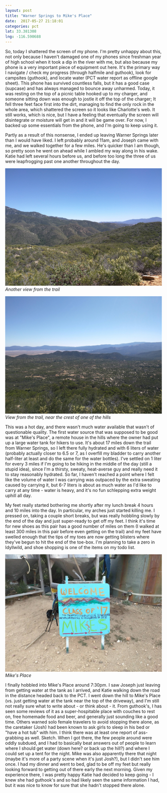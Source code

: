 ```yaml
---
layout: post
title: "Warner Springs to Mike's Place"
date:  2017-05-27 21:18:01
categories: pct
lat: 33.381308
lng: -116.590688
---
```

So, today I shattered the screen of my phone.  I'm pretty unhappy about this, not only because I haven't damaged one of my phones since freshman year of high school when it took a dip in the river with me, but also because my phone is a very important piece of equipment out here.  It's the primary way I navigate / check my progress (through halfmile and guthook), look for campsites (guthook), and locate water (PCT water report as offline google sheet).  This phone has survived countless falls, but it has a good case (supcase) and has always managed to bounce away unharmed.  Today, it was resting on the top of a picnic table hooked up to my charger, and someone sitting down was enough to jostle it off the top of the charger; It fell three feet face first into the dirt, managing to find the only rock in the whole area, which shattered the screen so it looks like Charlotte's web.  It still works, which is nice, but I have a feeling that eventually the screen will disintegrate or moisture will get in and it will be game over.  For now, I backed up some essentials from the phone, and I'm going to keep using it.

Partly as a result of this nonsense, I ended up leaving Warner Springs later than I would have liked.  I left probably around 11am, and Joseph came with me, and we walked together for a few miles.  He's quicker than I am though, so pretty soon he went on ahead while I ambled my way along in his wake.  Katie had left several hours before us, and before too long the three of us were leapfrogging past one another throughout the day.

![View](/assets/img/posts/0527_view.jpg)
*Another view from the trail*

![View](/assets/img/posts/0527_view2.jpg)
*View from the trail, near the crest of one of the hills*

This was a hot day, and there wasn't much water available that wasn't of questionable quality.  The first water source that was supposed to be good was at "Mike's Place", a remote house in the hills where the owner had put up a large water tank for hikers to use.  It's about 17 miles down the trail from Warner Springs, so I left there fully hydrated and with 6 liters of water (probably actually closer to 6.5 or 7, as I overfill my bladder to carry another half-liter at least and do the same for the water bottles).  I've settled on 1 liter for every 3 miles if I'm going to be hiking in the middle of the day (still a stupid idea), since I'm a thirsty, sweaty, heat-averse guy and really need it to stay reasonably hydrated.  So far, I haven't reached a point where I felt like the volume of water I was carrying was outpaced by the extra sweating caused by carrying it, but 6-7 liters is about as much water as I'd like to carry at any time - water is heavy, and it's no fun schlepping extra weight uphill all day.

My feet really started bothering me shortly after my lunch break 4 hours and 10 miles into the day.  In particular, my arches just started killing me.  I pressed on, taking a couple short breaks, but was really hobbling slowly by the end of the day and just super-ready to get off my feet.  I think it's time for new shoes as this pair has a good number of miles on them (I walked at least 300 miles in this pair before even getting on the trail) and my feet have swelled enough that the tips of my toes are now getting blisters where they've begun to hit the end of the toe-box.  I'm planning to take a zero in Idyllwild, and shoe shopping is one of the items on my todo list.

![Mike's Place](/assets/img/posts/0527_mikes.jpg)
*Mike's Place*

I finally hobbled into Mike's Place around 7:30pm.  I saw Joseph just leaving from getting water at the tank as I arrived, and Katie walking down the road in the distance headed back to the PCT.  I went down the hill to Mike's Place (vs. just getting water at the tank near the top of the driveway), and I'm still not really sure what to write about - or think about - it.  From guthook's, I has seen some reviews of it as a super-hospitable place with couches to rest on, free homemade food and beer, and generally just sounding like a good time.  Others warned solo female travelers to avoid stopping there alone, as the caretaker (Josh) had been known to ask girls to sleep in his bed or "have a hot tub" with him.  I think there was at least one report of ass-grabbing as well.  Sketch.  When I got there, the few people around were oddly subdued, and I had to basically beat answers out of people to learn where I should get water (down here? or back up the hill?) and where I could set up a tent for the night.  Mike was also apparently there that night (maybe it's more of a party scene when it's just Josh?), but I didn't see him once.  I had my dinner and went to bed, glad to be off my feet but really looking forward to getting out of there early the next morning.  Given my experience there, I was pretty happy Katie had decided to keep going - I knew she had guthook's and so had likely seen the same information I had, but it was nice to know for sure that she hadn't stopped there alone.
